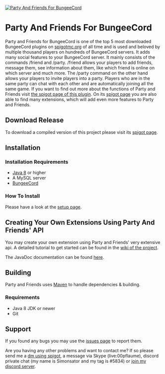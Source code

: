<a href="https://www.spigotmc.org/resources/party-and-friends-for-bungeecord.9531/"><img src="https://simonsator.de/images/partyandfriendsfree.png" title="Party And Friends For BungeeCord" alt="Party And Friends For BungeeCord"></a>
# Party And Friends For BungeeCord

Party and Friends for BungeeCord is one of the top 5 most downloaded BungeeCord plugins on 
[spigotmc.org](https://www.spigotmc.org/resources/categories/bungee-proxy.3/?order=download_count) 
of all time and is used and beloved by multiple thousand players on hundreds of BungeeCord servers. 
It adds many social features to your BungeeCord server. It mainly consists of the commands /friend and /party. 
/friend allows your players to add friends, message them, see information about them, like which friend is 
online on which server and much more. The /party command on the other hand allows your players to invite 
players into a party. Players who are in the same party can chat with each other and are automatically 
joining all the same game. If you want to find out more about the functions of Party and Friends visit 
[the spigot page of this plugin](https://www.spigotmc.org/resources/party-and-friends-for-bungeecord.9531/). 
On its [spigot page](https://www.spigotmc.org/resources/party-and-friends-for-bungeecord.9531/) you are also 
able to find many extensions, which will add even more features to Party and Friends.

## Download Release

To download a compiled version of this project please visit its 
[spigot page](https://www.spigotmc.org/resources/party-and-friends-for-bungeecord.9531/).

## Installation

### Installation Requirements
* [Java 8](https://www.java.com/download/) or higher
* A MySQL server
* [BungeeCord](https://ci.md-5.net/job/BungeeCord/)

### How To Install
Please have a look at the [setup page](https://github.com/Simonsator/BungeecordPartyAndFriends/wiki/Setup-Party-And-Friends).

## Creating Your Own Extensions Using Party And Friends' API
You may create your own extension using Party and Friends' very extensive api. A detailed tutorial to get started can be 
found in the [wiki of the project](https://github.com/Simonsator/BungeecordPartyAndFriends/wiki/API).

The JavaDoc documentation can be found [here](https://simonsator.de/JavaDoc/PartyAndFriendsNotExtended/).

## Building
Party and Friends uses [Maven](https://maven.apache.org/) to handle dependencies & building.

### Requirements
* Java 8 JDK or newer
* Git

## Support
If you found any bugs you may use the [issues page](https://github.com/Simonsator/BungeecordPartyAndFriends/issues) to report them.

Are you having any other problems and want to contact me? If so please send me a [dm using spigot](https://www.spigotmc.org/conversations/add?to=simonsator), 
a message via Skype (live:00pflaume), discord private chat (my name is Simonsator and my tag is #5834) or [join my discord server](https://discord.gg/pFx9X2W).

